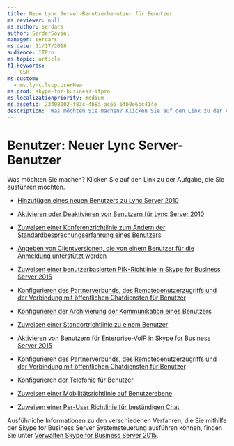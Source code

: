 ```yaml
---
title: Neue Lync Server-Benutzerbenutzer für Benutzer
ms.reviewer: null
ms.author: serdars
author: SerdarSoysal
manager: serdars
ms.date: 11/17/2018
audience: ITPro
ms.topic: article
f1.keywords:
  - CSH
ms.custom:
  - ms.lync.lscp.UserNew
ms.prod: skype-for-business-itpro
ms.localizationpriority: medium
ms.assetid: 23408002-f83c-4b8a-ac65-6fb0e6bc414e
description: 'Was möchten Sie machen? Klicken Sie auf den Link zu der Aufgabe, die Sie ausführen möchten.'
---
```


# <a name="users-new-lync-server-user"></a>Benutzer: Neuer Lync Server-Benutzer

Was möchten Sie machen? Klicken Sie auf den Link zu der Aufgabe, die Sie ausführen möchten.

- [Hinzufügen eines neuen Benutzers zu Lync Server 2010](/previous-versions/office/lync-server-2013/lync-server-2013-add-and-enable-user-account-for-lync-server)

- [Aktivieren oder Deaktivieren von Benutzern für Lync Server 2010](/previous-versions/office/lync-server-2013/lync-server-2013-disable-or-re-enable-user-account-for-lync-server)

- [Zuweisen einer Konferenzrichtlinie zum Ändern der Standardbesprechungserfahrung eines Benutzers](/previous-versions/office/lync-server-2013/lync-server-2013-assign-a-per-user-conferencing-policy)

- [Angeben von Clientversionen, die von einem Benutzer für die Anmeldung unterstützt werden](/previous-versions/office/lync-server-2013/lync-server-2013-assign-a-per-user-client-version-policy)

- [Zuweisen einer benutzerbasierten PIN-Richtlinie in Skype for Business Server 2015](../../manage/authentication/assign-a-per-user-pin-policy.md)

- [Konfigurieren des Partnerverbunds, des Remotebenutzerzugriffs und der Verbindung mit öffentlichen Chatdiensten für Benutzer](/previous-versions/office/lync-server-2013/lync-server-2013-assign-an-external-user-access-policy-to-a-lync-enabled-user)

- [Konfigurieren der Archivierung der Kommunikation eines Benutzers](/previous-versions/office/lync-server-2013/lync-server-2013-assign-a-per-user-archiving-policy)

- [Zuweisen einer Standortrichtlinie zu einem Benutzer](/previous-versions/office/lync-server-2013/lync-server-2013-assign-a-per-user-location-policy)

- [Aktivieren von Benutzern für Enterprise-VoIP in Skype for Business Server 2015](../../deploy/deploy-enterprise-voice/enable-users-for-enterprise-voice.md)

- [Konfigurieren des Partnerverbunds, des Remotebenutzerzugriffs und der Verbindung mit öffentlichen Chatdiensten für Benutzer](/previous-versions/office/lync-server-2013/lync-server-2013-assign-an-external-user-access-policy-to-a-lync-enabled-user)

- [Konfigurieren der Telefonie für Benutzer](/previous-versions/office/lync-server-2013/lync-server-2013-configure-telephony-for-a-user)

- [Zuweisen einer Mobilitätsrichtlinie auf Benutzerebene](/previous-versions/office/lync-server-2013/lync-server-2013-assign-a-per-user-mobility-policy)

- [Zuweisen einer Per-User Richtlinie für beständigen Chat](/previous-versions/office/lync-server-2013/lync-server-2013-assign-a-per-user-persistent-chat-policy)

Ausführliche Informationen zu den verschiedenen Verfahren, die Sie mithilfe der Skype for Business Server Systemsteuerung ausführen können, finden Sie unter [Verwalten Skype for Business Server 2015](../../manage/manage.md).